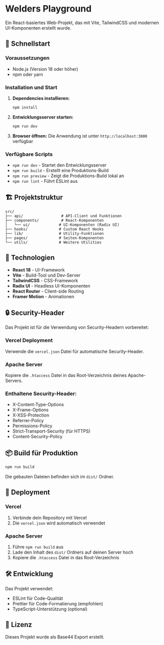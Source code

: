 # Welders Playground 

Ein React-basiertes Web-Projekt, das mit Vite, TailwindCSS und modernen UI-Komponenten erstellt wurde.

## 🚀 Schnellstart

### Voraussetzungen
- Node.js (Version 18 oder höher)
- npm oder yarn

### Installation und Start

1. **Dependencies installieren:**
   ```bash
   npm install
   ```

2. **Entwicklungsserver starten:**
   ```bash
   npm run dev
   ```

3. **Browser öffnen:**
   Die Anwendung ist unter `http://localhost:3000` verfügbar

### Verfügbare Scripts

- `npm run dev` - Startet den Entwicklungsserver
- `npm run build` - Erstellt eine Produktions-Build
- `npm run preview` - Zeigt die Produktions-Build lokal an
- `npm run lint` - Führt ESLint aus

## 🏗️ Projektstruktur

```
src/
├── api/                 # API-Client und Funktionen
├── components/          # React-Komponenten
│   └── ui/             # UI-Komponenten (Radix UI)
├── hooks/              # Custom React Hooks
├── lib/                # Utility-Funktionen
├── pages/              # Seiten-Komponenten
└── utils/              # Weitere Utilities
```

## 🎨 Technologien

- **React 18** - UI-Framework
- **Vite** - Build-Tool und Dev-Server
- **TailwindCSS** - CSS-Framework
- **Radix UI** - Headless UI-Komponenten
- **React Router** - Client-side Routing
- **Framer Motion** - Animationen

## 🔒 Security-Header

Das Projekt ist für die Verwendung von Security-Headern vorbereitet:

### Vercel Deployment
Verwende die `vercel.json` Datei für automatische Security-Header.

### Apache Server
Kopiere die `.htaccess` Datei in das Root-Verzeichnis deines Apache-Servers.

### Enthaltene Security-Header:
- X-Content-Type-Options
- X-Frame-Options
- X-XSS-Protection
- Referrer-Policy
- Permissions-Policy
- Strict-Transport-Security (für HTTPS)
- Content-Security-Policy

## 📦 Build für Produktion

```bash
npm run build
```

Die gebauten Dateien befinden sich im `dist/` Ordner.

## 🚀 Deployment

### Vercel
1. Verbinde dein Repository mit Vercel
2. Die `vercel.json` wird automatisch verwendet

### Apache Server
1. Führe `npm run build` aus
2. Lade den Inhalt des `dist/` Ordners auf deinen Server hoch
3. Kopiere die `.htaccess` Datei in das Root-Verzeichnis

## 🛠️ Entwicklung

Das Projekt verwendet:
- ESLint für Code-Qualität
- Prettier für Code-Formatierung (empfohlen)
- TypeScript-Unterstützung (optional)

## 📝 Lizenz

Dieses Projekt wurde als Base44 Export erstellt.